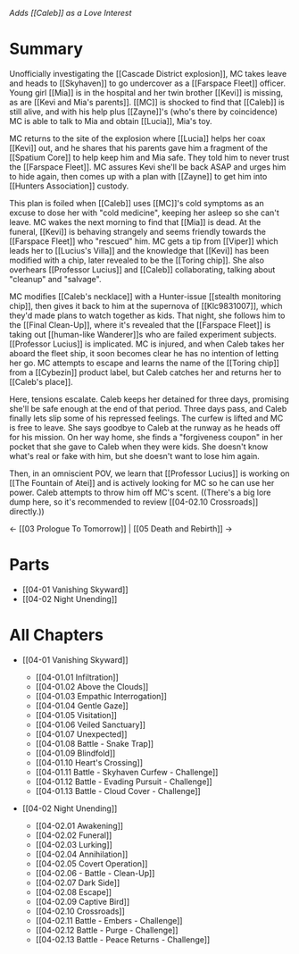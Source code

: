 *Adds [[Caleb]] as a Love Interest*
# Summary
Unofficially investigating the [[Cascade District explosion]], MC takes leave and heads to [[Skyhaven]] to go undercover as a [[Farspace Fleet]] officer. Young girl [[Mia]] is in the hospital and her twin brother [[Kevi]] is missing, as are [[Kevi and Mia's parents]]. [[MC]] is shocked to find that [[Caleb]] is still alive, and with his help plus [[Zayne]]'s (who's there by coincidence) MC is able to talk to Mia and obtain [[Lucia]], Mia's toy.

MC returns to the site of the explosion where [[Lucia]] helps her coax [[Kevi]] out, and he shares that his parents gave him a fragment of the [[Spatium Core]] to help keep him and Mia safe. They told him to never trust the [[Farspace Fleet]]. MC assures Kevi she'll be back ASAP and urges him to hide again, then comes up with a plan with [[Zayne]] to get him into [[Hunters Association]] custody.

This plan is foiled when [[Caleb]] uses [[MC]]'s cold symptoms as an excuse to dose her with "cold medicine", keeping her asleep so she can't leave. MC wakes the next morning to find that [[Mia]] is dead. At the funeral, [[Kevi]] is behaving strangely and seems friendly towards the [[Farspace Fleet]] who "rescued" him. MC gets a tip from [[Viper]] which leads her to [[Lucius's Villa]] and the knowledge that [[Kevi]] has been modified with a chip, later revealed to be the [[Toring chip]]. She also overhears [[Professor Lucius]] and [[Caleb]] collaborating, talking about "cleanup" and "salvage".

MC modifies [[Caleb's necklace]] with a Hunter-issue [[stealth monitoring chip]], then gives it back to him at the supernova of [[Klc9831007]], which they'd made plans to watch together as kids. That night, she follows him to the [[Final Clean-Up]], where it's revealed that the [[Farspace Fleet]] is taking out [[human-like Wanderer]]s who are failed experiment subjects. [[Professor Lucius]] is implicated. MC is injured, and when Caleb takes her aboard the fleet ship, it soon becomes clear he has no intention of letting her go. MC attempts to escape and learns the name of the [[Toring chip]] from a [[Cybezin]] product label, but Caleb catches her and returns her to [[Caleb's place]].

Here, tensions escalate. Caleb keeps her detained for three days, promising she'll be safe enough at the end of that period. Three days pass, and Caleb finally lets slip some of his repressed feelings. The curfew is lifted and MC is free to leave. She says goodbye to Caleb at the runway as he heads off for his mission. On her way home, she finds a "forgiveness coupon" in her pocket that she gave to Caleb when they were kids. She doesn't know what's real or fake with him, but she doesn't want to lose him again.

 Then, in an omniscient POV, we learn that [[Professor Lucius]] is working on [[The Fountain of Atei]] and is actively looking for MC so he can use her power. Caleb attempts to throw him off MC's scent. ((There's a big lore dump here, so it's recommended to review [[04-02.10 Crossroads]] directly.))
 
← [[03 Prologue To Tomorrow]] | [[05 Death and Rebirth]] →
# Parts
* [[04-01 Vanishing Skyward]]
* [[04-02 Night Unending]]

# All Chapters
* [[04-01 Vanishing Skyward]]
	* [[04-01.01 Infiltration]]
	* [[04-01.02 Above the Clouds]]
	* [[04-01.03 Empathic Interrogation]]
	* [[04-01.04 Gentle Gaze]]
	* [[04-01.05 Visitation]]
	* [[04-01.06 Veiled Sanctuary]]
	* [[04-01.07 Unexpected]]
	* [[04-01.08 Battle - Snake Trap]]
	* [[04-01.09 Blindfold]]
	* [[04-01.10 Heart's Crossing]]
	* [[04-01.11 Battle - Skyhaven Curfew - Challenge]]
	* [[04-01.12 Battle - Evading Pursuit - Challenge]]
	* [[04-01.13 Battle - Cloud Cover - Challenge]]

* [[04-02 Night Unending]]
	* [[04-02.01 Awakening]]
	* [[04-02.02 Funeral]]
	* [[04-02.03 Lurking]]
	* [[04-02.04 Annihilation]]
	* [[04-02.05 Covert Operation]]
	* [[04-02.06 - Battle - Clean-Up]]
	* [[04-02.07 Dark Side]]
	* [[04-02.08 Escape]]
	* [[04-02.09 Captive Bird]]
	* [[04-02.10 Crossroads]]
	* [[04-02.11 Battle - Embers - Challenge]]
	* [[04-02.12 Battle - Purge - Challenge]]
	* [[04-02.13 Battle - Peace Returns - Challenge]]